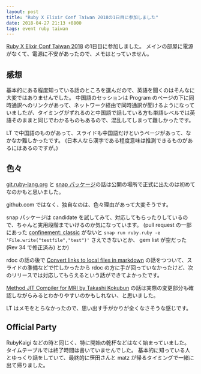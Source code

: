 ```yaml
---
layout: post
title: "Ruby X Elixir Conf Taiwan 2018の1日目に参加しました"
date: 2018-04-27 21:13 +0800
tags: event ruby taiwan
---
```

[Ruby X Elixir Conf Taiwan 2018](https://2018.rubyconf.tw/) の1日目に参加しました。
メインの部屋に電源がなくて、電源に不安があったので、メモはとっていません。

<!--more-->

## 感想

基本的にある程度知っている話のところを選んだので、英語を聞くのはそんなに大変ではありませんでした。
中国語のセッションは Program のページの下に同時通訳へのリンクがあって、ネットワーク経由で同時通訳が聞けるようになっていましたが、タイミングがずれるのと中国語で話している方も単語レベルでは英語そのままと同じでわかるものもあるので、混乱してしまって難しかったです。

LT で中国語のものがあって、スライドも中国語だけというページがあって、なかなか難しかったです。
(日本人なら漢字である程度意味は推測できるものがあるにはあるのですが。)

## 色々

[git.ruby-lang.org](https://git.ruby-lang.org/) と [snap パッケージ](https://github.com/ruby/snap.ruby)の話は公開の場所で正式に出たのは初めてなのかもと思いました。

github.com ではなく、独自なのは、色々理由があって大変そうです。

snap パッケージは candidate を試してみて、対応してもらったりしているので、ちゃんと実用段階までいけるのか気になっています。
(pull request の一部にあった [confinement: classic](https://github.com/ruby/snap.ruby/blob/255b209afac72636b395679acd2932247d731781/snap/snapcraft.yaml#L9) がないと `snap run ruby.ruby -e 'File.write("testfile","test")'` さえできないとか、 gem list が空だった (Rev 34 で修正済み) とか)

rdoc の話の後で [Convert links to local files in markdown](https://github.com/ruby/rdoc/issues/618) の話をつついて、スライドの準備などで忙しかったから rdoc の方に手が回っていなかったけど、次のリリースでは対応してもらえるという話ができてよかったです。

[Method JIT Compiler for MRI by Takashi Kokubun](https://speakerdeck.com/k0kubun/method-jit-compiler-for-mri) の話は実際の変更部分も確認しながらみるとわかりやすいのかもしれない、と思いました。

LT はメモをとらなかったので、思い出す手がかりが全くなさそうな感じです。

## Official Party

RubyKaigi などの時と同じく、特に開始の乾杯などはなく始まっていました。
タイムテーブルでは終了時間は書いていませんでした。
基本的に知っている人とゆっくり話をしていて、最終的に笹田さんと matz が帰るタイミングで一緒に出て帰りました。
